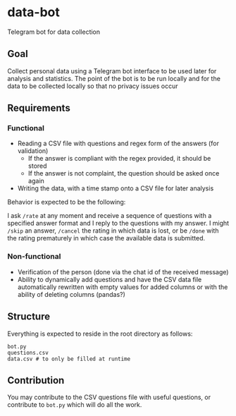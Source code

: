 # data-bot
Telegram bot for data collection

## Goal
Collect personal data using a Telegram bot interface to be used later for analysis and statistics. The point of the bot is to be run locally and for the data to be collected locally so that no privacy issues occur

## Requirements
### Functional
- Reading a CSV file with questions and regex form of the answers (for validation)
  - If the answer is compliant with the regex provided, it should be stored
  - If the answer is not complaint, the question should be asked once again
- Writing the data, with a time stamp onto a CSV file for later analysis

Behavior is expected to be the following:

I ask `/rate` at any moment and receive a sequence of questions with a specified answer format and I reply to the questions with my answer. I might `/skip` an answer, `/cancel` the rating in which data is lost, or be `/done` with the rating prematurely in which case the available data is submitted.

### Non-functional
- Verification of the person (done via the chat id of the received message)
- Ability to dynamically add questions and have the CSV data file automatically rewritten with empty values for added columns or with the ability of deleting columns (pandas?)

## Structure
Everything is expected to reside in the root directory as follows:
```
bot.py
questions.csv
data.csv # to only be filled at runtime
```

## Contribution
You may contribute to the CSV questions file with useful questions, or contribute to `bot.py` which will do all the work.
